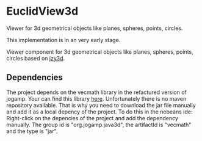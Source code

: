 # EuclidView3d
Viewer for 3d geometrical objects like planes, spheres, points, circles.

This implementation is in an very early stage.

Viewer component for 3d geometrical objects like planes, spheres, points, circles based on [jzy3d](https://www.jzy3d.org).

## Dependencies
The project depends on the vecmath library in the refactured version of jogamp. Your can find this library [here](https://jogamp.org/deployment/java3d/1.7.0-final/). Unfortunately there is no maven repository available. That is why you need to download the jar file manually and add it as a local depency of the project. To do this in the nebeans ide: Right-click on the depencies of the project and add the dependency manually. The group id is "org.jogamp.java3d", the artifactId is "vecmath" and the type is "jar".
